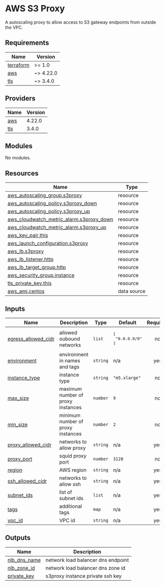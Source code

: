 # AWS S3 Proxy

A autoscaling proxy to allow access to S3 gateway endpoints from
outside the VPC.

<!-- markdownlint-disable -->
<!-- BEGINNING OF PRE-COMMIT-TERRAFORM DOCS HOOK -->
## Requirements

| Name | Version |
|------|---------|
| <a name="requirement_terraform"></a> [terraform](#requirement\_terraform) | >= 1.0 |
| <a name="requirement_aws"></a> [aws](#requirement\_aws) | ~> 4.22.0 |
| <a name="requirement_tls"></a> [tls](#requirement\_tls) | ~> 3.4.0 |

## Providers

| Name | Version |
|------|---------|
| <a name="provider_aws"></a> [aws](#provider\_aws) | 4.22.0 |
| <a name="provider_tls"></a> [tls](#provider\_tls) | 3.4.0 |

## Modules

No modules.

## Resources

| Name | Type |
|------|------|
| [aws_autoscaling_group.s3proxy](https://registry.terraform.io/providers/hashicorp/aws/latest/docs/resources/autoscaling_group) | resource |
| [aws_autoscaling_policy.s3proxy_down](https://registry.terraform.io/providers/hashicorp/aws/latest/docs/resources/autoscaling_policy) | resource |
| [aws_autoscaling_policy.s3proxy_up](https://registry.terraform.io/providers/hashicorp/aws/latest/docs/resources/autoscaling_policy) | resource |
| [aws_cloudwatch_metric_alarm.s3proxy_down](https://registry.terraform.io/providers/hashicorp/aws/latest/docs/resources/cloudwatch_metric_alarm) | resource |
| [aws_cloudwatch_metric_alarm.s3proxy_up](https://registry.terraform.io/providers/hashicorp/aws/latest/docs/resources/cloudwatch_metric_alarm) | resource |
| [aws_key_pair.this](https://registry.terraform.io/providers/hashicorp/aws/latest/docs/resources/key_pair) | resource |
| [aws_launch_configuration.s3proxy](https://registry.terraform.io/providers/hashicorp/aws/latest/docs/resources/launch_configuration) | resource |
| [aws_lb.s3proxy](https://registry.terraform.io/providers/hashicorp/aws/latest/docs/resources/lb) | resource |
| [aws_lb_listener.http](https://registry.terraform.io/providers/hashicorp/aws/latest/docs/resources/lb_listener) | resource |
| [aws_lb_target_group.http](https://registry.terraform.io/providers/hashicorp/aws/latest/docs/resources/lb_target_group) | resource |
| [aws_security_group.instance](https://registry.terraform.io/providers/hashicorp/aws/latest/docs/resources/security_group) | resource |
| [tls_private_key.this](https://registry.terraform.io/providers/hashicorp/tls/latest/docs/resources/private_key) | resource |
| [aws_ami.centos](https://registry.terraform.io/providers/hashicorp/aws/latest/docs/data-sources/ami) | data source |

## Inputs

| Name | Description | Type | Default | Required |
|------|-------------|------|---------|:--------:|
| <a name="input_egress_allowed_cidr"></a> [egress\_allowed\_cidr](#input\_egress\_allowed\_cidr) | allowed oubound networks | `list` | <pre>[<br>  "0.0.0.0/0"<br>]</pre> | no |
| <a name="input_environment"></a> [environment](#input\_environment) | environment in names and tags | `string` | n/a | yes |
| <a name="input_instance_type"></a> [instance\_type](#input\_instance\_type) | instance type | `string` | `"m5.xlarge"` | no |
| <a name="input_max_size"></a> [max\_size](#input\_max\_size) | maximum number of proxy instances | `number` | `9` | no |
| <a name="input_min_size"></a> [min\_size](#input\_min\_size) | minimum number of proxy instances | `number` | `2` | no |
| <a name="input_proxy_allowed_cidr"></a> [proxy\_allowed\_cidr](#input\_proxy\_allowed\_cidr) | networks to allow proxy | `string` | n/a | yes |
| <a name="input_proxy_port"></a> [proxy\_port](#input\_proxy\_port) | squid proxy port | `number` | `3128` | no |
| <a name="input_region"></a> [region](#input\_region) | AWS region | `string` | n/a | yes |
| <a name="input_ssh_allowed_cidr"></a> [ssh\_allowed\_cidr](#input\_ssh\_allowed\_cidr) | networks to allow ssh | `string` | n/a | yes |
| <a name="input_subnet_ids"></a> [subnet\_ids](#input\_subnet\_ids) | list of subnet ids | `list` | n/a | yes |
| <a name="input_tags"></a> [tags](#input\_tags) | additional tags | `map` | n/a | yes |
| <a name="input_vpc_id"></a> [vpc\_id](#input\_vpc\_id) | VPC id | `string` | n/a | yes |

## Outputs

| Name | Description |
|------|-------------|
| <a name="output_nlb_dns_name"></a> [nlb\_dns\_name](#output\_nlb\_dns\_name) | network load balancer dns endpoint |
| <a name="output_nlb_zone_id"></a> [nlb\_zone\_id](#output\_nlb\_zone\_id) | network load balancer dns zone id |
| <a name="output_private_key"></a> [private\_key](#output\_private\_key) | s3proxy instance private ssh key |
<!-- END OF PRE-COMMIT-TERRAFORM DOCS HOOK -->
<!-- markdownlint-restore -->
